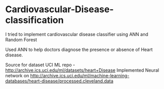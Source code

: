 # Cardiovascular-Disease-classification
I tried to implement cardiovascular disease classifier using ANN and Random Forest

Used ANN to help doctors diagnose the presence or absence of Heart disease.

Source for dataset UCI ML repo - http://archive.ics.uci.edu/ml/datasets/heart+Disease
Implemented Neural network on http://archive.ics.uci.edu/ml/machine-learning-databases/heart-disease/processed.cleveland.data
